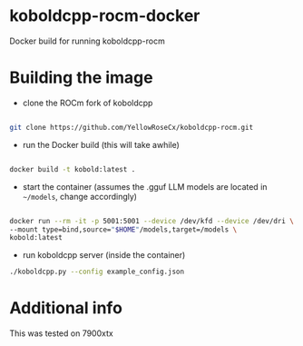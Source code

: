 # koboldcpp-rocm-docker
Docker build for running koboldcpp-rocm

# Building the image

- clone the ROCm fork of koboldcpp

```bash

git clone https://github.com/YellowRoseCx/koboldcpp-rocm.git
```

- run the Docker build (this will take awhile)

```bash

docker build -t kobold:latest .

```

- start the container (assumes the .gguf LLM models are located in `~/models`, change accordingly)

```bash

docker run --rm -it -p 5001:5001 --device /dev/kfd --device /dev/dri \
--mount type=bind,source="$HOME"/models,target=/models \
kobold:latest
```

- run koboldcpp server (inside the container)

```bash
./koboldcpp.py --config example_config.json
```

# Additional info

This was tested on 7900xtx